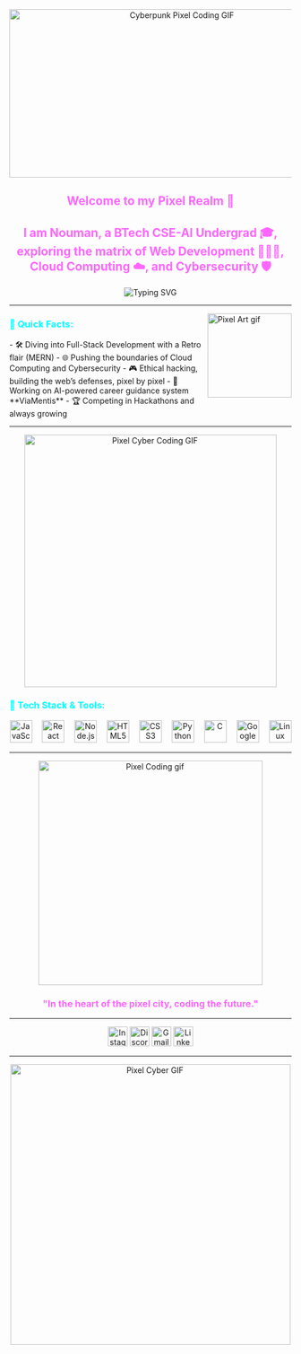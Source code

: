 <div align="center">
  <img src="https://media.giphy.com/media/3o7aD2d7hy9ktXNDP2/giphy.gif" alt="Cyberpunk Pixel Coding GIF" width="600" height="300"/>
</div>

<h2 align="center" style="color:#ff66ff;">Welcome to my Pixel Realm 🌌</h2>
<h2 align="center" style="color:#ff66ff;">I am Nouman, a BTech CSE-AI Undergrad 🎓, exploring the matrix of Web Development 👨🏻‍💻, Cloud Computing ☁️, and Cybersecurity 🛡️</h2>

<div align="center">
  <img src="https://readme-typing-svg.herokuapp.com?color=ff66ff&size=28&center=true&vCenter=true&lines=Building+the+Retro+Future+with+Code;Exploring+Web3+and+Blockchain;Night+Coder+in+a+Pixel+City;Cloud+and+Cybersecurity+Fanatic" alt="Typing SVG">
</div>

---

<img align="right" height="150" src="https://media.giphy.com/media/YQitE4YNQNahy/giphy.gif" alt="Pixel Art gif" />

<h3 style="color:#00ffff;">🌌 Quick Facts:</h3>
- 🛠 Diving into Full-Stack Development with a Retro flair (MERN)  
- 🌐 Pushing the boundaries of Cloud Computing and Cybersecurity  
- 🎮 Ethical hacking, building the web’s defenses, pixel by pixel  
- 👾 Working on AI-powered career guidance system **ViaMentis**  
- 🏆 Competing in Hackathons and always growing

---

<div align="center">
  <img src="https://media.giphy.com/media/1xVdmkcjglRjw5rgwj/giphy.gif" alt="Pixel Cyber Coding GIF" width="450"/>
</div>

<h3 style="color:#00ffff;">🚀 Tech Stack & Tools:</h3>
<div align="center">
  <img src="https://cdn.jsdelivr.net/gh/devicons/devicon/icons/javascript/javascript-original.svg" height="40" alt="JavaScript" />
  <img width="10" />
  <img src="https://cdn.jsdelivr.net/gh/devicons/devicon/icons/react/react-original.svg" height="40" alt="React" />
  <img width="10" />
  <img src="https://cdn.jsdelivr.net/gh/devicons/devicon/icons/nodejs/nodejs-original.svg" height="40" alt="Node.js" />
  <img width="10" />
  <img src="https://cdn.jsdelivr.net/gh/devicons/devicon/icons/html5/html5-original.svg" height="40" alt="HTML5" />
  <img width="10" />
  <img src="https://cdn.jsdelivr.net/gh/devicons/devicon/icons/css3/css3-original.svg" height="40" alt="CSS3" />
  <img width="10" />
  <img src="https://cdn.jsdelivr.net/gh/devicons/devicon/icons/python/python-original.svg" height="40" alt="Python" />
  <img width="10" />
  <img src="https://cdn.jsdelivr.net/gh/devicons/devicon/icons/c/c-original.svg" height="40" alt="C" />
  <img width="10" />
  <img src="https://cdn.jsdelivr.net/gh/devicons/devicon/icons/googlecloud/googlecloud-original.svg" height="40" alt="Google Cloud" />
  <img width="10" />
  <img src="https://cdn.jsdelivr.net/gh/devicons/devicon/icons/linux/linux-original.svg" height="40" alt="Linux" />
</div>

---

<div align="center">
  <img src="https://media.giphy.com/media/Ll22OhMLAlVDb8UQWe/giphy.gif" alt="Pixel Coding gif" width="400"/>
</div>

<h3 align="center" style="color:#ff66ff;">"In the heart of the pixel city, coding the future."</h3>

---

<div align="center">
  <a href="https://www.instagram.com/nouman_wp/"><img src="https://img.shields.io/static/v1?message=Instagram&logo=instagram&label=&color=E4405F&logoColor=white&labelColor=&style=for-the-badge" height="35" alt="Instagram" /></a>
  <a href="https://discordapp.com/users/Nouman_WP/"><img src="https://img.shields.io/static/v1?message=Discord&logo=discord&label=&color=7289DA&logoColor=white&labelColor=&style=for-the-badge" height="35" alt="Discord" /></a>
  <a href="mailto:nouman_wp@example.com"><img src="https://img.shields.io/static/v1?message=Gmail&logo=gmail&label=&color=D14836&logoColor=white&labelColor=&style=for-the-badge" height="35" alt="Gmail" /></a>
  <a href="https://www.linkedin.com/in/mujeeb-nouman-31330a282/"><img src="https://img.shields.io/static/v1?message=LinkedIn&logo=linkedin&label=&color=0077B5&logoColor=white&labelColor=&style=for-the-badge" height="35" alt="LinkedIn" /></a>
</div>

---

<div align="center">
  <img src="https://media.giphy.com/media/1BdIPgNVmnfY7EdmYt/giphy.gif" alt="Pixel Cyber GIF" width="500"/>
</div>

